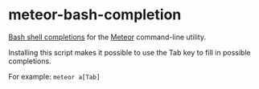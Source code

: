 # meteor-bash-completion

[Bash shell completions](http://www.tldp.org/LDP/abs/html/tabexpansion.html)
for the [Meteor](https://www.meteor.com) command-line utility.

Installing this script makes it possible to use the Tab key to fill in possible
completions.

For example: `meteor a[Tab]` 
